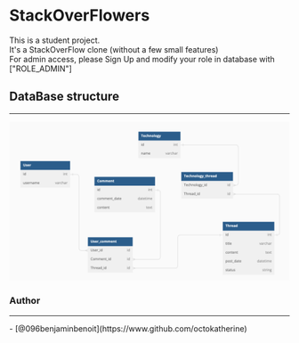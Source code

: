 
# StackOverFlowers

This is a student project. <br />
It's a StackOverFlow clone (without a few small features) <br />
For admin access, please Sign Up and modify your role in database with ["ROLE_ADMIN"]

## DataBase structure
<hr>

![Alt text](bdd_stackoverflowers.png "Optional title")

### Author
<hr>
- [@096benjaminbenoit](https://www.github.com/octokatherine)

